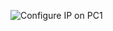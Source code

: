 ![Configure IP on PC1](https://github.com/user-attachments/assets/b0af0fe5-a6a9-4c2b-a26e-703fb91de710)

